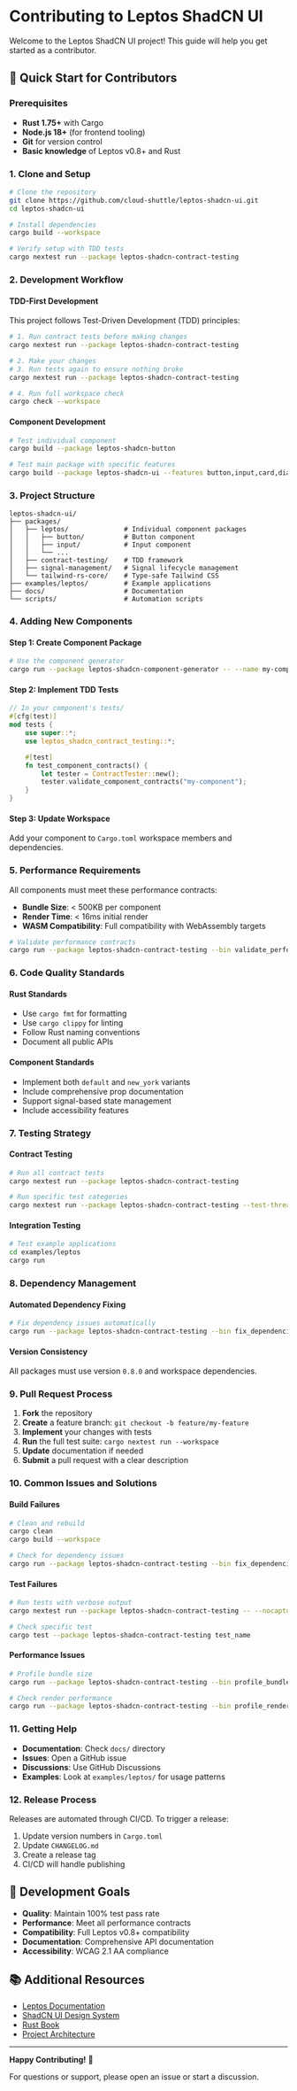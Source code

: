 # Contributing to Leptos ShadCN UI

Welcome to the Leptos ShadCN UI project! This guide will help you get started as a contributor.

## 🚀 Quick Start for Contributors

### Prerequisites

- **Rust 1.75+** with Cargo
- **Node.js 18+** (for frontend tooling)
- **Git** for version control
- **Basic knowledge** of Leptos v0.8+ and Rust

### 1. Clone and Setup

```bash
# Clone the repository
git clone https://github.com/cloud-shuttle/leptos-shadcn-ui.git
cd leptos-shadcn-ui

# Install dependencies
cargo build --workspace

# Verify setup with TDD tests
cargo nextest run --package leptos-shadcn-contract-testing
```

### 2. Development Workflow

#### TDD-First Development
This project follows Test-Driven Development (TDD) principles:

```bash
# 1. Run contract tests before making changes
cargo nextest run --package leptos-shadcn-contract-testing

# 2. Make your changes
# 3. Run tests again to ensure nothing broke
cargo nextest run --package leptos-shadcn-contract-testing

# 4. Run full workspace check
cargo check --workspace
```

#### Component Development
```bash
# Test individual component
cargo build --package leptos-shadcn-button

# Test main package with specific features
cargo build --package leptos-shadcn-ui --features button,input,card,dialog
```

### 3. Project Structure

```
leptos-shadcn-ui/
├── packages/
│   ├── leptos/              # Individual component packages
│   │   ├── button/          # Button component
│   │   ├── input/           # Input component
│   │   └── ...
│   ├── contract-testing/    # TDD framework
│   ├── signal-management/   # Signal lifecycle management
│   └── tailwind-rs-core/    # Type-safe Tailwind CSS
├── examples/leptos/         # Example applications
├── docs/                    # Documentation
└── scripts/                 # Automation scripts
```

### 4. Adding New Components

#### Step 1: Create Component Package
```bash
# Use the component generator
cargo run --package leptos-shadcn-component-generator -- --name my-component
```

#### Step 2: Implement TDD Tests
```rust
// In your component's tests/
#[cfg(test)]
mod tests {
    use super::*;
    use leptos_shadcn_contract_testing::*;

    #[test]
    fn test_component_contracts() {
        let tester = ContractTester::new();
        tester.validate_component_contracts("my-component");
    }
}
```

#### Step 3: Update Workspace
Add your component to `Cargo.toml` workspace members and dependencies.

### 5. Performance Requirements

All components must meet these performance contracts:

- **Bundle Size**: < 500KB per component
- **Render Time**: < 16ms initial render
- **WASM Compatibility**: Full compatibility with WebAssembly targets

```bash
# Validate performance contracts
cargo run --package leptos-shadcn-contract-testing --bin validate_performance
```

### 6. Code Quality Standards

#### Rust Standards
- Use `cargo fmt` for formatting
- Use `cargo clippy` for linting
- Follow Rust naming conventions
- Document all public APIs

#### Component Standards
- Implement both `default` and `new_york` variants
- Include comprehensive prop documentation
- Support signal-based state management
- Include accessibility features

### 7. Testing Strategy

#### Contract Testing
```bash
# Run all contract tests
cargo nextest run --package leptos-shadcn-contract-testing

# Run specific test categories
cargo nextest run --package leptos-shadcn-contract-testing --test-threads 1
```

#### Integration Testing
```bash
# Test example applications
cd examples/leptos
cargo run
```

### 8. Dependency Management

#### Automated Dependency Fixing
```bash
# Fix dependency issues automatically
cargo run --package leptos-shadcn-contract-testing --bin fix_dependencies
```

#### Version Consistency
All packages must use version `0.8.0` and workspace dependencies.

### 9. Pull Request Process

1. **Fork** the repository
2. **Create** a feature branch: `git checkout -b feature/my-feature`
3. **Implement** your changes with tests
4. **Run** the full test suite: `cargo nextest run --workspace`
5. **Update** documentation if needed
6. **Submit** a pull request with a clear description

### 10. Common Issues and Solutions

#### Build Failures
```bash
# Clean and rebuild
cargo clean
cargo build --workspace

# Check for dependency issues
cargo run --package leptos-shadcn-contract-testing --bin fix_dependencies
```

#### Test Failures
```bash
# Run tests with verbose output
cargo nextest run --package leptos-shadcn-contract-testing -- --nocapture

# Check specific test
cargo test --package leptos-shadcn-contract-testing test_name
```

#### Performance Issues
```bash
# Profile bundle size
cargo run --package leptos-shadcn-contract-testing --bin profile_bundle_size

# Check render performance
cargo run --package leptos-shadcn-contract-testing --bin profile_render_time
```

### 11. Getting Help

- **Documentation**: Check `docs/` directory
- **Issues**: Open a GitHub issue
- **Discussions**: Use GitHub Discussions
- **Examples**: Look at `examples/leptos/` for usage patterns

### 12. Release Process

Releases are automated through CI/CD. To trigger a release:

1. Update version numbers in `Cargo.toml`
2. Update `CHANGELOG.md`
3. Create a release tag
4. CI/CD will handle publishing

## 🎯 Development Goals

- **Quality**: Maintain 100% test pass rate
- **Performance**: Meet all performance contracts
- **Compatibility**: Full Leptos v0.8+ compatibility
- **Documentation**: Comprehensive API documentation
- **Accessibility**: WCAG 2.1 AA compliance

## 📚 Additional Resources

- [Leptos Documentation](https://leptos.dev/)
- [ShadCN UI Design System](https://ui.shadcn.com/)
- [Rust Book](https://doc.rust-lang.org/book/)
- [Project Architecture](docs/architecture/)

---

**Happy Contributing!** 🚀

For questions or support, please open an issue or start a discussion.
